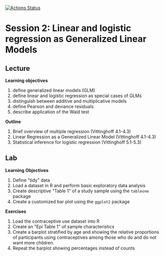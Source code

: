   <!-- badges: start -->
  [![Actions Status](https://github.com/waldronbios2/session2/workflows/Render%20and%20Deploy%20pkgdown%20Website/badge.svg)](https://github.com/waldronbios2/template_session/actions)
  <!-- badges: end -->

# Session 2: Linear and logistic regression as Generalized Linear Models

## Lecture

**Learning objectives**


1. define generalized linear models (GLM)
2. define linear and logistic regression as special cases of GLMs
3. distinguish between additive and multiplicative models
4. define Pearson and deviance residuals
5. describe application of the Wald test

**Outline**

1. Brief overview of multiple regression (Vittinghoff 4.1-4.3)
2. Linear Regression as a Generalized Linear Model (Vittinghoff 4.1-4.3)
3. Statistical inference for logistic regression (Vittinghoff 5.1-5.3)


## Lab

**Learning Objectives**

1. Define "tidy" data
2. Load a dataset in R and perform basic exploratory data analysis
3. Create descriptive "Table 1" of a study sample using the `tableone` package
4. Create a customized bar plot using the `ggplot2` package

**Exercises**

1. Load the contraceptive use dataset into R
2. Create an "Epi Table 1" of sample characteristics
3. Create a barplot stratified by age and showing the relative proportions of 
participants using contraceptives among those who do and do not want more children.
4. Repeat the barplot showing percentages instead of counts
